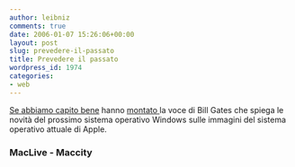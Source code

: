 ```yaml
---
author: leibniz
comments: true
date: 2006-01-07 15:26:06+00:00
layout: post
slug: prevedere-il-passato
title: Prevedere il passato
wordpress_id: 1974
categories:
- web
---
```


[Se abbiamo capito bene](http://www.macitynet.it/macity/aA23502/index.shtml) hanno [montato ](http://www.maclive.net/sid/135)la voce di Bill Gates che spiega le novità del prossimo sistema operativo Windows sulle immagini del sistema operativo attuale di Apple.


### MacLive - Maccity
